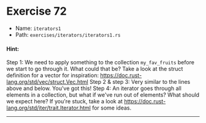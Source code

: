 # Exercise 72

- Name: ```iterators1```
- Path: ```exercises/iterators/iterators1.rs```
#### Hint: 

Step 1:
We need to apply something to the collection `my_fav_fruits` before we start to go through
it. What could that be? Take a look at the struct definition for a vector for inspiration:
https://doc.rust-lang.org/std/vec/struct.Vec.html
Step 2 & step 3:
Very similar to the lines above and below. You've got this!
Step 4:
An iterator goes through all elements in a collection, but what if we've run out of
elements? What should we expect here? If you're stuck, take a look at
https://doc.rust-lang.org/std/iter/trait.Iterator.html for some ideas.



---



